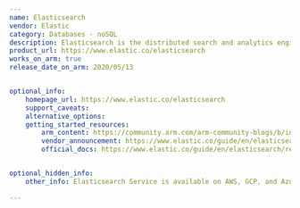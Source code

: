 ```yaml
---
name: Elasticsearch
vendor: Elastic
category: Databases - noSQL
description: Elasticsearch is the distributed search and analytics engine at the heart of the Elastic Stack.
product_url: https://www.elastic.co/elasticsearch
works_on_arm: true
release_date_on_arm: 2020/05/13


optional_info:
    homepage_url: https://www.elastic.co/elasticsearch
    support_caveats:
    alternative_options:
    getting_started_resources:
        arm_content: https://community.arm.com/arm-community-blogs/b/infrastructure-solutions-blog/posts/optimize-elasticsearch-deployment-arm-amazon-ec2-m6g
        vendor_announcement: https://www.elastic.co/guide/en/elasticsearch/reference/7.7/release-notes-7.7.0.html
        official_docs: https://www.elastic.co/guide/en/elasticsearch/reference/current/getting-started.html


optional_hidden_info:
    other_info: Elasticsearch Service is available on AWS, GCP, and Azure, and we can try it for free. Some Elastic Cloud features can be used only with a specific subscription. For more information, see [here](https://www.elastic.co/pricing/). For more details on the installation, kindly refer [here](https://www.elastic.co/guide/en/elastic-stack/current/installing-elastic-stack.html#install-elastic-stack-for-elastic-cloud).

---
```

